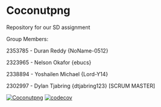 # Coconutpng

Repository for our SD assignment

Group Members:

2353785 - Duran Reddy {NoName-0512} 

2323965 - Nelson Okafor {ebucs}

2338894 - Yoshailen Michael {Lord-Y14}

2302997 - Dylan Tjabring {dtjabring123} [SCRUM MASTER]

[![Coconutpng](https://circleci.com/gh/dtjabring123/Coconutpng.svg?style=shield)](https://app.circleci.com/pipelines/github/dtjabring123/Coconutpng)
[![codecov](https://codecov.io/gh/dtjabring123/Coconutpng/branch/main/graphs/sunburst.svg?token=JXHN6KRQH0)](https://app.codecov.io/gh/dtjabring123/Coconutpng)


